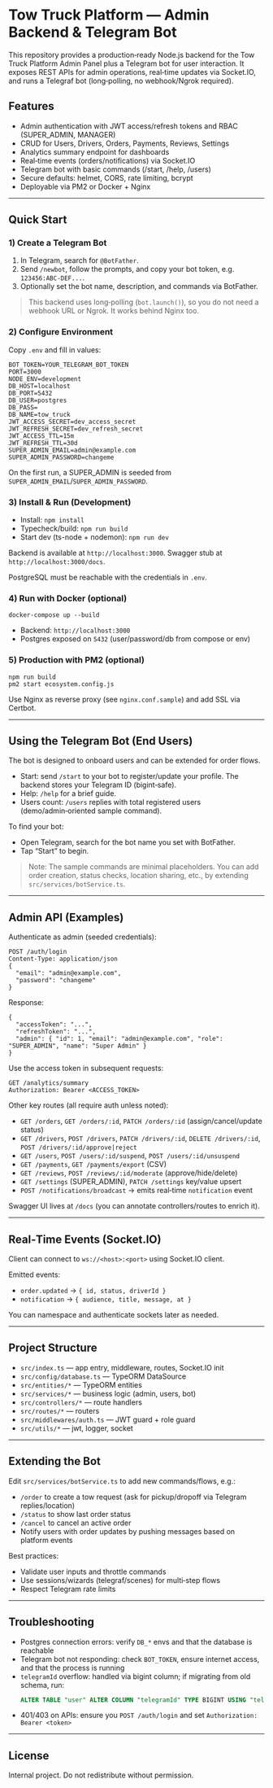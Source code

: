 # Tow Truck Platform — Admin Backend & Telegram Bot

This repository provides a production‑ready Node.js backend for the Tow Truck Platform Admin Panel plus a Telegram bot for user interaction. It exposes REST APIs for admin operations, real‑time updates via Socket.IO, and runs a Telegraf bot (long‑polling, no webhook/Ngrok required).

## Features
- Admin authentication with JWT access/refresh tokens and RBAC (SUPER_ADMIN, MANAGER)
- CRUD for Users, Drivers, Orders, Payments, Reviews, Settings
- Analytics summary endpoint for dashboards
- Real‑time events (orders/notifications) via Socket.IO
- Telegram bot with basic commands (/start, /help, /users)
- Secure defaults: helmet, CORS, rate limiting, bcrypt
- Deployable via PM2 or Docker + Nginx

---

## Quick Start

### 1) Create a Telegram Bot
1. In Telegram, search for `@BotFather`.
2. Send `/newbot`, follow the prompts, and copy your bot token, e.g. `123456:ABC-DEF...`.
3. Optionally set the bot name, description, and commands via BotFather.

> This backend uses long‑polling (`bot.launch()`), so you do not need a webhook URL or Ngrok. It works behind Nginx too.

### 2) Configure Environment
Copy `.env` and fill in values:

```
BOT_TOKEN=YOUR_TELEGRAM_BOT_TOKEN
PORT=3000
NODE_ENV=development
DB_HOST=localhost
DB_PORT=5432
DB_USER=postgres
DB_PASS=
DB_NAME=tow_truck
JWT_ACCESS_SECRET=dev_access_secret
JWT_REFRESH_SECRET=dev_refresh_secret
JWT_ACCESS_TTL=15m
JWT_REFRESH_TTL=30d
SUPER_ADMIN_EMAIL=admin@example.com
SUPER_ADMIN_PASSWORD=changeme
```

On the first run, a SUPER_ADMIN is seeded from `SUPER_ADMIN_EMAIL`/`SUPER_ADMIN_PASSWORD`.

### 3) Install & Run (Development)
- Install: `npm install`
- Typecheck/build: `npm run build`
- Start dev (ts-node + nodemon): `npm run dev`

Backend is available at `http://localhost:3000`. Swagger stub at `http://localhost:3000/docs`.

PostgreSQL must be reachable with the credentials in `.env`.

### 4) Run with Docker (optional)
```
docker-compose up --build
```
- Backend: `http://localhost:3000`
- Postgres exposed on `5432` (user/password/db from compose or env)

### 5) Production with PM2 (optional)
```
npm run build
pm2 start ecosystem.config.js
```
Use Nginx as reverse proxy (see `nginx.conf.sample`) and add SSL via Certbot.

---

## Using the Telegram Bot (End Users)
The bot is designed to onboard users and can be extended for order flows.

- Start: send `/start` to your bot to register/update your profile. The backend stores your Telegram ID (bigint‑safe).
- Help: `/help` for a brief guide.
- Users count: `/users` replies with total registered users (demo/admin‑oriented sample command).

To find your bot:
- Open Telegram, search for the bot name you set with BotFather.
- Tap “Start” to begin.

> Note: The sample commands are minimal placeholders. You can add order creation, status checks, location sharing, etc., by extending `src/services/botService.ts`.

---

## Admin API (Examples)
Authenticate as admin (seeded credentials):

```
POST /auth/login
Content-Type: application/json
{
  "email": "admin@example.com",
  "password": "changeme"
}
```
Response:
```
{
  "accessToken": "...",
  "refreshToken": "...",
  "admin": { "id": 1, "email": "admin@example.com", "role": "SUPER_ADMIN", "name": "Super Admin" }
}
```

Use the access token in subsequent requests:
```
GET /analytics/summary
Authorization: Bearer <ACCESS_TOKEN>
```

Other key routes (all require auth unless noted):
- `GET /orders`, `GET /orders/:id`, `PATCH /orders/:id` (assign/cancel/update status)
- `GET /drivers`, `POST /drivers`, `PATCH /drivers/:id`, `DELETE /drivers/:id`, `POST /drivers/:id/approve|reject`
- `GET /users`, `POST /users/:id/suspend`, `POST /users/:id/unsuspend`
- `GET /payments`, `GET /payments/export` (CSV)
- `GET /reviews`, `POST /reviews/:id/moderate` (approve/hide/delete)
- `GET /settings` (SUPER_ADMIN), `PATCH /settings` key/value upsert
- `POST /notifications/broadcast` → emits real‑time `notification` event

Swagger UI lives at `/docs` (you can annotate controllers/routes to enrich it).

---

## Real‑Time Events (Socket.IO)
Client can connect to `ws://<host>:<port>` using Socket.IO client.

Emitted events:
- `order.updated` → `{ id, status, driverId }`
- `notification` → `{ audience, title, message, at }`

You can namespace and authenticate sockets later as needed.

---

## Project Structure
- `src/index.ts` — app entry, middleware, routes, Socket.IO init
- `src/config/database.ts` — TypeORM DataSource
- `src/entities/*` — TypeORM entities
- `src/services/*` — business logic (admin, users, bot)
- `src/controllers/*` — route handlers
- `src/routes/*` — routers
- `src/middlewares/auth.ts` — JWT guard + role guard
- `src/utils/*` — jwt, logger, socket

---

## Extending the Bot
Edit `src/services/botService.ts` to add new commands/flows, e.g.:
- `/order` to create a tow request (ask for pickup/dropoff via Telegram replies/location)
- `/status` to show last order status
- `/cancel` to cancel an active order
- Notify users with order updates by pushing messages based on platform events

Best practices:
- Validate user inputs and throttle commands
- Use sessions/wizards (telegraf/scenes) for multi‑step flows
- Respect Telegram rate limits

---

## Troubleshooting
- Postgres connection errors: verify `DB_*` envs and that the database is reachable
- Telegram bot not responding: check `BOT_TOKEN`, ensure internet access, and that the process is running
- `telegramId` overflow: handled via bigint column; if migrating from old schema, run:
  ```sql
  ALTER TABLE "user" ALTER COLUMN "telegramId" TYPE BIGINT USING "telegramId"::bigint;
  ```
- 401/403 on APIs: ensure you `POST /auth/login` and set `Authorization: Bearer <token>`

---

## License
Internal project. Do not redistribute without permission.

